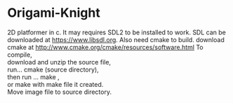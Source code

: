 Origami-Knight
==============

2D platformer in c. It may requires SDL2 to be installed to work. SDL can be downloaded at https://www.libsdl.org. Also need cmake to build.
download cmake at http://www.cmake.org/cmake/resources/software.html
To compile,      
download and unzip the source file,  
run...
 cmake (source directory),                           
then run ...
 make ,                                               
or make with make file it created.                               
Move image file to source directory.

 
